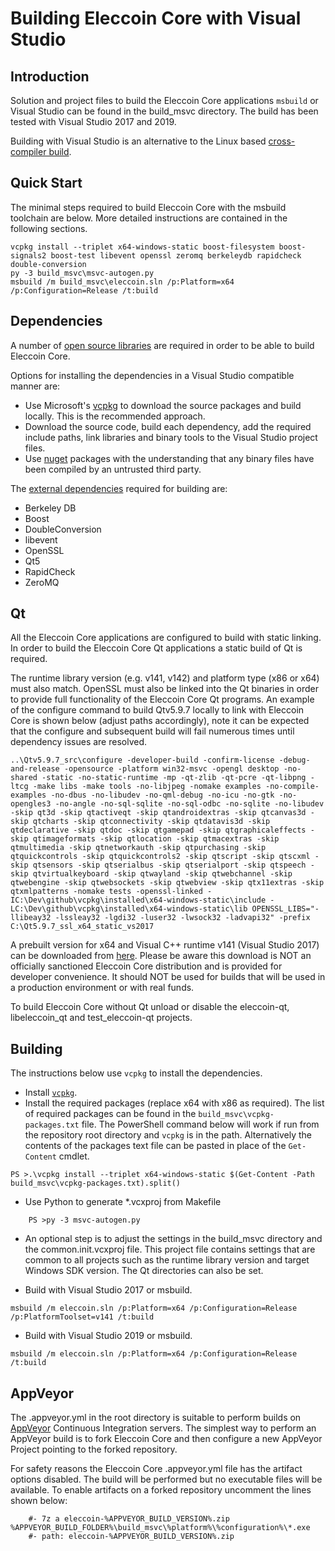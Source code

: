 Building Eleccoin Core with Visual Studio
========================================

Introduction
---------------------
Solution and project files to build the Eleccoin Core applications `msbuild` or Visual Studio can be found in the build_msvc directory. The build has been tested with Visual Studio 2017 and 2019.

Building with Visual Studio is an alternative to the Linux based [cross-compiler build](https://github.com/eleccoin/eleccoin/blob/master/doc/build-windows.md).

Quick Start
---------------------
The minimal steps required to build Eleccoin Core with the msbuild toolchain are below. More detailed instructions are contained in the following sections.

```
vcpkg install --triplet x64-windows-static boost-filesystem boost-signals2 boost-test libevent openssl zeromq berkeleydb rapidcheck double-conversion
py -3 build_msvc\msvc-autogen.py
msbuild /m build_msvc\eleccoin.sln /p:Platform=x64 /p:Configuration=Release /t:build
```

Dependencies
---------------------
A number of [open source libraries](https://github.com/eleccoin/eleccoin/blob/master/doc/dependencies.md) are required in order to be able to build Eleccoin Core.

Options for installing the dependencies in a Visual Studio compatible manner are:

- Use Microsoft's [vcpkg](https://docs.microsoft.com/en-us/cpp/vcpkg) to download the source packages and build locally. This is the recommended approach.
- Download the source code, build each dependency, add the required include paths, link libraries and binary tools to the Visual Studio project files.
- Use [nuget](https://www.nuget.org/) packages with the understanding that any binary files have been compiled by an untrusted third party.

The [external dependencies](https://github.com/eleccoin/eleccoin/blob/master/doc/dependencies.md) required for building are:

- Berkeley DB
- Boost
- DoubleConversion
- libevent
- OpenSSL
- Qt5
- RapidCheck
- ZeroMQ

Qt
---------------------
All the Eleccoin Core applications are configured to build with static linking. In order to build the Eleccoin Core Qt applications a static build of Qt is required.

The runtime library version (e.g. v141, v142) and platform type (x86 or x64) must also match. OpenSSL must also be linked into the Qt binaries in order to provide full functionality of the Eleccoin Core Qt programs. An example of the configure command to build Qtv5.9.7 locally to link with Eleccoin Core is shown below (adjust paths accordingly), note it can be expected that the configure and subsequent build will fail numerous times until dependency issues are resolved.

````
..\Qtv5.9.7_src\configure -developer-build -confirm-license -debug-and-release -opensource -platform win32-msvc -opengl desktop -no-shared -static -no-static-runtime -mp -qt-zlib -qt-pcre -qt-libpng -ltcg -make libs -make tools -no-libjpeg -nomake examples -no-compile-examples -no-dbus -no-libudev -no-qml-debug -no-icu -no-gtk -no-opengles3 -no-angle -no-sql-sqlite -no-sql-odbc -no-sqlite -no-libudev -skip qt3d -skip qtactiveqt -skip qtandroidextras -skip qtcanvas3d -skip qtcharts -skip qtconnectivity -skip qtdatavis3d -skip qtdeclarative -skip qtdoc -skip qtgamepad -skip qtgraphicaleffects -skip qtimageformats -skip qtlocation -skip qtmacextras -skip qtmultimedia -skip qtnetworkauth -skip qtpurchasing -skip qtquickcontrols -skip qtquickcontrols2 -skip qtscript -skip qtscxml -skip qtsensors -skip qtserialbus -skip qtserialport -skip qtspeech -skip qtvirtualkeyboard -skip qtwayland -skip qtwebchannel -skip qtwebengine -skip qtwebsockets -skip qtwebview -skip qtx11extras -skip qtxmlpatterns -nomake tests -openssl-linked -IC:\Dev\github\vcpkg\installed\x64-windows-static\include -LC:\Dev\github\vcpkg\installed\x64-windows-static\lib OPENSSL_LIBS="-llibeay32 -lssleay32 -lgdi32 -luser32 -lwsock32 -ladvapi32" -prefix C:\Qt5.9.7_ssl_x64_static_vs2017
````

A prebuilt version for x64 and Visual C++ runtime v141 (Visual Studio 2017) can be downloaded from [here](https://github.com/sipsorcery/qt_win_binary/releases). Please be aware this download is NOT an officially sanctioned Eleccoin Core distribution and is provided for developer convenience. It should NOT be used for builds that will be used in a production environment or with real funds.

To build Eleccoin Core without Qt unload or disable the eleccoin-qt, libeleccoin_qt and test_eleccoin-qt projects.

Building
---------------------
The instructions below use `vcpkg` to install the dependencies.

- Install [`vcpkg`](https://github.com/Microsoft/vcpkg).
- Install the required packages (replace x64 with x86 as required). The list of required packages can be found in the `build_msvc\vcpkg-packages.txt` file. The PowerShell command below will work if run from the repository root directory and `vcpkg` is in the path. Alternatively the contents of the packages text file can be pasted in place of the `Get-Content` cmdlet.

```
PS >.\vcpkg install --triplet x64-windows-static $(Get-Content -Path build_msvc\vcpkg-packages.txt).split()

```

- Use Python to generate *.vcxproj from Makefile

```
    PS >py -3 msvc-autogen.py
```

- An optional step is to adjust the settings in the build_msvc directory and the common.init.vcxproj file. This project file contains settings that are common to all projects such as the runtime library version and target Windows SDK version. The Qt directories can also be set.

- Build with Visual Studio 2017 or msbuild.

```
msbuild /m eleccoin.sln /p:Platform=x64 /p:Configuration=Release /p:PlatformToolset=v141 /t:build
```

- Build with Visual Studio 2019 or msbuild.

```
msbuild /m eleccoin.sln /p:Platform=x64 /p:Configuration=Release /t:build
```

AppVeyor
---------------------
The .appveyor.yml in the root directory is suitable to perform builds on [AppVeyor](https://www.appveyor.com/) Continuous Integration servers. The simplest way to perform an AppVeyor build is to fork Eleccoin Core and then configure a new AppVeyor Project pointing to the forked repository.

For safety reasons the Eleccoin Core .appveyor.yml file has the artifact options disabled. The build will be performed but no executable files will be available. To enable artifacts on a forked repository uncomment the lines shown below:

```
    #- 7z a eleccoin-%APPVEYOR_BUILD_VERSION%.zip %APPVEYOR_BUILD_FOLDER%\build_msvc\%platform%\%configuration%\*.exe
    #- path: eleccoin-%APPVEYOR_BUILD_VERSION%.zip
```
